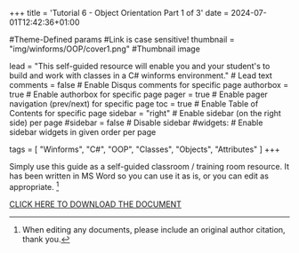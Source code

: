 +++
title = 'Tutorial 6 - Object Orientation Part 1 of 3'
date = 2024-07-01T12:42:36+01:00

#Theme-Defined params
#Link is case sensitive!
thumbnail = "img/winforms/OOP/cover1.png" #Thumbnail image

lead = "This self-guided resource will enable you and your student's to build and work with classes in a C# winforms environment." # Lead text
comments = false # Enable Disqus comments for specific page
authorbox = true # Enable authorbox for specific page
pager = true # Enable pager navigation (prev/next) for specific page
toc = true # Enable Table of Contents for specific page
sidebar = "right" # Enable sidebar (on the right side) per page
#sidebar = false # Disable sidebar 
#widgets: # Enable sidebar widgets in given order per page

tags = [ "Winforms", "C#", "OOP", "Classes", "Objects", "Attributes" ]
+++

<!-- #How to quickly get a winforms app up and running-->
Simply use this guide as a self-guided classroom / training room resource.  It has been written in MS Word so you can use it as is, or you can edit  as appropriate. [^*]

[CLICK HERE TO DOWNLOAD THE DOCUMENT](https://drive.google.com/drive/folders/1GMtNx1D9nTrwdjOJEzaNPBy96TThgr5V?usp=sharing)

[^*]: When editing any documents, please include an original author citation, thank you. 




